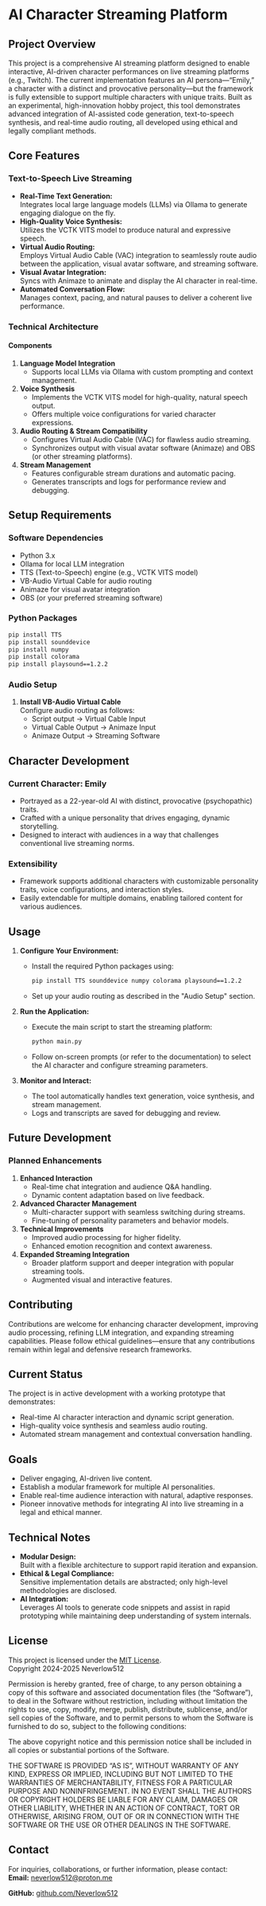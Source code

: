 # AI Character Streaming Platform

## Project Overview
This project is a comprehensive AI streaming platform designed to enable interactive, AI-driven character performances on live streaming platforms (e.g., Twitch). The current implementation features an AI persona—“Emily,” a character with a distinct and provocative personality—but the framework is fully extensible to support multiple characters with unique traits. Built as an experimental, high-innovation hobby project, this tool demonstrates advanced integration of AI-assisted code generation, text-to-speech synthesis, and real-time audio routing, all developed using ethical and legally compliant methods.

## Core Features

### Text-to-Speech Live Streaming
- **Real-Time Text Generation:**  
  Integrates local large language models (LLMs) via Ollama to generate engaging dialogue on the fly.
- **High-Quality Voice Synthesis:**  
  Utilizes the VCTK VITS model to produce natural and expressive speech.
- **Virtual Audio Routing:**  
  Employs Virtual Audio Cable (VAC) integration to seamlessly route audio between the application, visual avatar software, and streaming software.
- **Visual Avatar Integration:**  
  Syncs with Animaze to animate and display the AI character in real-time.
- **Automated Conversation Flow:**  
  Manages context, pacing, and natural pauses to deliver a coherent live performance.

### Technical Architecture

#### Components
1. **Language Model Integration**
   - Supports local LLMs via Ollama with custom prompting and context management.
2. **Voice Synthesis**
   - Implements the VCTK VITS model for high-quality, natural speech output.
   - Offers multiple voice configurations for varied character expressions.
3. **Audio Routing & Stream Compatibility**
   - Configures Virtual Audio Cable (VAC) for flawless audio streaming.
   - Synchronizes output with visual avatar software (Animaze) and OBS (or other streaming platforms).
4. **Stream Management**
   - Features configurable stream durations and automatic pacing.
   - Generates transcripts and logs for performance review and debugging.

## Setup Requirements

### Software Dependencies
- Python 3.x
- Ollama for local LLM integration
- TTS (Text-to-Speech) engine (e.g., VCTK VITS model)
- VB-Audio Virtual Cable for audio routing
- Animaze for visual avatar integration
- OBS (or your preferred streaming software)
### Python Packages
```bash
pip install TTS
pip install sounddevice
pip install numpy
pip install colorama
pip install playsound==1.2.2
```

### Audio Setup
1. **Install VB-Audio Virtual Cable**  
   Configure audio routing as follows:
   - Script output → Virtual Cable Input
   - Virtual Cable Output → Animaze Input
   - Animaze Output → Streaming Software

## Character Development

### Current Character: Emily
- Portrayed as a 22-year-old AI with distinct, provocative (psychopathic) traits.
- Crafted with a unique personality that drives engaging, dynamic storytelling.
- Designed to interact with audiences in a way that challenges conventional live streaming norms.

### Extensibility
- Framework supports additional characters with customizable personality traits, voice configurations, and interaction styles.
- Easily extendable for multiple domains, enabling tailored content for various audiences.

## Usage

1. **Configure Your Environment:**  
   - Install the required Python packages using:  
     ```bash
     pip install TTS sounddevice numpy colorama playsound==1.2.2
     ```
   - Set up your audio routing as described in the "Audio Setup" section.

2. **Run the Application:**  
   - Execute the main script to start the streaming platform:  
     ```bash
     python main.py
     ```
   - Follow on-screen prompts (or refer to the documentation) to select the AI character and configure streaming parameters.

3. **Monitor and Interact:**  
   - The tool automatically handles text generation, voice synthesis, and stream management.  
   - Logs and transcripts are saved for debugging and review.


## Future Development

### Planned Enhancements
1. **Enhanced Interaction**
   - Real-time chat integration and audience Q&A handling.
   - Dynamic content adaptation based on live feedback.
2. **Advanced Character Management**
   - Multi-character support with seamless switching during streams.
   - Fine-tuning of personality parameters and behavior models.
3. **Technical Improvements**
   - Improved audio processing for higher fidelity.
   - Enhanced emotion recognition and context awareness.
4. **Expanded Streaming Integration**
   - Broader platform support and deeper integration with popular streaming tools.
   - Augmented visual and interactive features.

## Contributing
Contributions are welcome for enhancing character development, improving audio processing, refining LLM integration, and expanding streaming capabilities. Please follow ethical guidelines—ensure that any contributions remain within legal and defensive research frameworks.

## Current Status
The project is in active development with a working prototype that demonstrates:
- Real-time AI character interaction and dynamic script generation.
- High-quality voice synthesis and seamless audio routing.
- Automated stream management and contextual conversation handling.

## Goals
- Deliver engaging, AI-driven live content.
- Establish a modular framework for multiple AI personalities.
- Enable real-time audience interaction with natural, adaptive responses.
- Pioneer innovative methods for integrating AI into live streaming in a legal and ethical manner.

## Technical Notes
- **Modular Design:**  
  Built with a flexible architecture to support rapid iteration and expansion.
- **Ethical & Legal Compliance:**  
  Sensitive implementation details are abstracted; only high-level methodologies are disclosed.
- **AI Integration:**  
  Leverages AI tools to generate code snippets and assist in rapid prototyping while maintaining deep understanding of system internals.

## License
This project is licensed under the [MIT License](LICENSE).  
Copyright 2024-2025 Neverlow512

Permission is hereby granted, free of charge, to any person obtaining a copy of this software and associated documentation files (the “Software”), to deal in the Software without restriction, including without limitation the rights to use, copy, modify, merge, publish, distribute, sublicense, and/or sell copies of the Software, and to permit persons to whom the Software is furnished to do so, subject to the following conditions:

The above copyright notice and this permission notice shall be included in all copies or substantial portions of the Software.

THE SOFTWARE IS PROVIDED “AS IS”, WITHOUT WARRANTY OF ANY KIND, EXPRESS OR IMPLIED, INCLUDING BUT NOT LIMITED TO THE WARRANTIES OF MERCHANTABILITY, FITNESS FOR A PARTICULAR PURPOSE AND NONINFRINGEMENT. IN NO EVENT SHALL THE AUTHORS OR COPYRIGHT HOLDERS BE LIABLE FOR ANY CLAIM, DAMAGES OR OTHER LIABILITY, WHETHER IN AN ACTION OF CONTRACT, TORT OR OTHERWISE, ARISING FROM, OUT OF OR IN CONNECTION WITH THE SOFTWARE OR THE USE OR OTHER DEALINGS IN THE SOFTWARE.

## Contact
For inquiries, collaborations, or further information, please contact:  
**Email:** neverlow512@proton.me

**GitHub:** [github.com/Neverlow512](https://github.com/Neverlow512)
